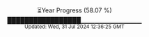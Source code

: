 <p align="center">
⏳Year Progress (58.07 %) <br>
█████████████████▁▁▁▁▁▁▁▁▁▁▁▁▁ <br>
<sub>Updated: Wed, 31 Jul 2024 12:36:25 GMT</sub>
</p>

